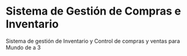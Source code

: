 # Sistema de Gestión de Compras e Inventario
Sistema de gestión de Inventario y Control de compras y ventas para Mundo de a 3
